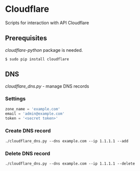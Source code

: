 # Сloudflare

Scripts for interaction with API Сloudflare

## Prerequisites

*cloudflare-python* package is needed.

```
$ sudo pip install cloudflare
```

## DNS

*cloudflare_dns.py* - manage DNS records

### Settings

```python
zone_name = 'example.com'
email = 'admin@example.com'
token = '<secret token>'
```

### Create DNS record

```
./cloudflare_dns.py --dns example.com --ip 1.1.1.1 --add
```

### Delete DNS record

```
./cloudflare_dns.py --dns example.com --ip 1.1.1.1 --delete
```
